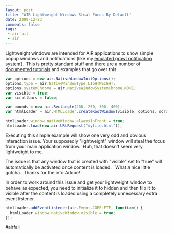 ```yaml
---
layout: post
title: "AIR Lightweight Windows Steal Focus By Default"
date: 2009-12-23
comments: false
tags:
 - airfail
 - air
---
```


Lightweight windows are intended for AIR applications to show simple popup windows and notifications (like my [emulated growl notification system](http://github.com/wireframe/growl-air)).  This is pretty standard stuff and there are a number of [documented tutorials](http://articles.sitepoint.com/article/html-based-adobe-air) and examples that go over this.


```javascript
var options = new air.NativeWindowInitOptions();
options.type = air.NativeWindowType.LIGHTWEIGHT;
options.systemChrome = air.NativeWindowSystemChrome.NONE;
var visible = true;
var scrollbars = false;

var bounds = new air.Rectangle(200, 250, 300, 400);
var htmlLoader = air.HTMLLoader.createRootWindow(visible, options, scrollbars, bounds);

htmlLoader.window.nativeWindow.alwaysInFront = true;
htmlLoader.load(new air.URLRequest("myfile.html"));
```


Executing this simple example will show one very odd and obvious interaction issue. Your supposedly "lightweight" window will steal the focus from your main application window.  Huh, that doesn't seem very lightweight to me.  


The issue is that any window that is created with "visible" set to "true" will automatically be activated once content is loaded.   What a nice little gotcha.  Thanks for the info Adobe!


In order to work around this issue and get your lightweight window to behave as expected, you need to initialize it to hidden and then flip it to visible after the content is loaded using a completely unnecessary extra event listener.


```javascript
htmlLoader.addEventListener(air.Event.COMPLETE, function() {
  htmlLoader.window.nativeWindow.visible = true;
});
```


#airfail
